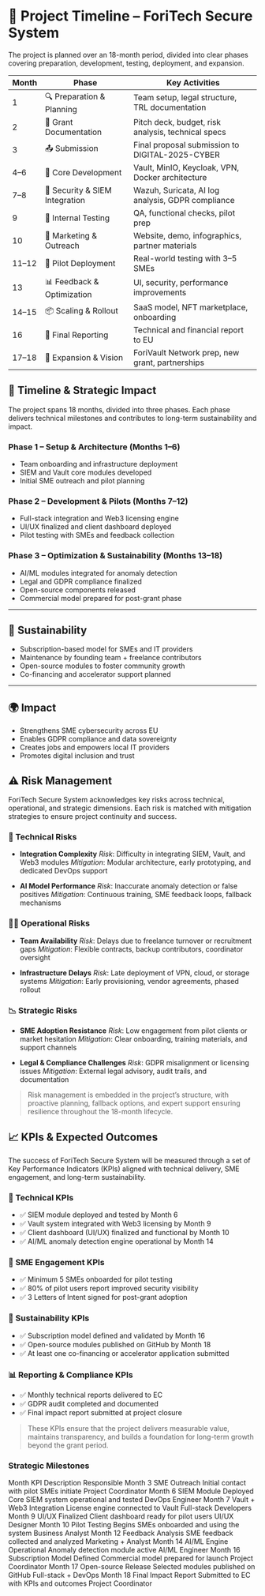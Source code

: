 <!-- markdownlint-disable MD013 -->
# 📅 Project Timeline – ForiTech Secure System

The project is planned over an 18-month period, divided into clear phases covering preparation, development, testing, deployment, and expansion.

| Month | Phase                        | Key Activities                                      |
|-------|------------------------------|-----------------------------------------------------|
| 1     | 🔍 Preparation & Planning     | Team setup, legal structure, TRL documentation      |
| 2     | 📑 Grant Documentation        | Pitch deck, budget, risk analysis, technical specs |
| 3     | 📤 Submission                 | Final proposal submission to DIGITAL-2025-CYBER     |
| 4–6   | 🧱 Core Development            | Vault, MinIO, Keycloak, VPN, Docker architecture    |
| 7–8   | 🔐 Security & SIEM Integration| Wazuh, Suricata, AI log analysis, GDPR compliance   |
| 9     | 🧪 Internal Testing            | QA, functional checks, pilot prep                   |
| 10    | 📢 Marketing & Outreach       | Website, demo, infographics, partner materials      |
| 11–12 | 🧪 Pilot Deployment            | Real-world testing with 3–5 SMEs                    |
| 13    | 📊 Feedback & Optimization    | UI, security, performance improvements              |
| 14–15 | 📦 Scaling & Rollout          | SaaS model, NFT marketplace, onboarding             |
| 16    | 📑 Final Reporting             | Technical and financial report to EU                |
| 17–18 | 🔮 Expansion & Vision          | ForiVault Network prep, new grant, partnerships     |


## 📆 Timeline & Strategic Impact

The project spans 18 months, divided into three phases. Each phase delivers technical milestones and contributes to long-term sustainability and impact.

### Phase 1 – Setup & Architecture (Months 1–6)

- Team onboarding and infrastructure deployment
- SIEM and Vault core modules developed
- Initial SME outreach and pilot planning

### Phase 2 – Development & Pilots (Months 7–12)

- Full-stack integration and Web3 licensing engine
- UI/UX finalized and client dashboard deployed
- Pilot testing with SMEs and feedback collection

### Phase 3 – Optimization & Sustainability (Months 13–18)

- AI/ML modules integrated for anomaly detection
- Legal and GDPR compliance finalized
- Open-source components released
- Commercial model prepared for post-grant phase

---

## 🌱 Sustainability

- Subscription-based model for SMEs and IT providers
- Maintenance by founding team + freelance contributors
- Open-source modules to foster community growth
- Co-financing and accelerator support planned

---

## 🌍 Impact

- Strengthens SME cybersecurity across EU
- Enables GDPR compliance and data sovereignty
- Creates jobs and empowers local IT providers
- Promotes digital inclusion and trust

## ⚠️ Risk Management

ForiTech Secure System acknowledges key risks across technical, operational, and strategic dimensions. Each risk is matched with mitigation strategies to ensure project continuity and success.

### 🔧 Technical Risks

- **Integration Complexity**
  *Risk*: Difficulty in integrating SIEM, Vault, and Web3 modules
  *Mitigation*: Modular architecture, early prototyping, and dedicated DevOps support

- **AI Model Performance**
  *Risk*: Inaccurate anomaly detection or false positives
  *Mitigation*: Continuous training, SME feedback loops, fallback mechanisms

### 🧑‍💼 Operational Risks

- **Team Availability**
  *Risk*: Delays due to freelance turnover or recruitment gaps
  *Mitigation*: Flexible contracts, backup contributors, coordinator oversight

- **Infrastructure Delays**
  *Risk*: Late deployment of VPN, cloud, or storage systems
  *Mitigation*: Early provisioning, vendor agreements, phased rollout

### 📉 Strategic Risks

- **SME Adoption Resistance**
  *Risk*: Low engagement from pilot clients or market hesitation
  *Mitigation*: Clear onboarding, training materials, and support channels

- **Legal & Compliance Challenges**
  *Risk*: GDPR misalignment or licensing issues
  *Mitigation*: External legal advisory, audit trails, and documentation

> Risk management is embedded in the project’s structure, with proactive planning, fallback options, and expert support ensuring resilience throughout the 18-month lifecycle.

## 📈 KPIs & Expected Outcomes

The success of ForiTech Secure System will be measured through a set of Key Performance Indicators (KPIs) aligned with technical delivery, SME engagement, and long-term sustainability.

### 🧪 Technical KPIs

- ✅ SIEM module deployed and tested by Month 6
- ✅ Vault system integrated with Web3 licensing by Month 9
- ✅ Client dashboard (UI/UX) finalized and functional by Month 10
- ✅ AI/ML anomaly detection engine operational by Month 14

### 🤝 SME Engagement KPIs

- ✅ Minimum 5 SMEs onboarded for pilot testing
- ✅ 80% of pilot users report improved security visibility
- ✅ 3 Letters of Intent signed for post-grant adoption

### 🌱 Sustainability KPIs

- ✅ Subscription model defined and validated by Month 16
- ✅ Open-source modules published on GitHub by Month 18
- ✅ At least one co-financing or accelerator application submitted

### 📊 Reporting & Compliance KPIs

- ✅ Monthly technical reports delivered to EC
- ✅ GDPR audit completed and documented
- ✅ Final impact report submitted at project closure

> These KPIs ensure that the project delivers measurable value, maintains transparency, and builds a foundation for long-term growth beyond the grant period.

### Strategic Milestones

Month         KPI                         Description                                 Responsible
Month 3         SME Outreach                  Initial contact with pilot SMEs initiate    Project Coordinator
Month 6         SIEM Module Deployed          Core SIEM system operational and tested     DevOps Engineer
Month 7         Vault + Web3 Integration  License engine connected to Vault     Full-stack Developers
Month 9         UI/UX Finalized                 Client dashboard ready for pilot users      UI/UX Designer
Month 10  Pilot Testing Begins          SMEs onboarded and using the system     Business Analyst
Month 12  Feedback Analysis         SME feedback collected and analyzed     Marketing + Analyst
Month 14  AI/ML Engine Operational  Anomaly detection module active             AI/ML Engineer
Month 16  Subscription Model Defined  Commercial model prepared for launch      Project Coordinator
Month 17  Open-source Release         Selected modules published on GitHub      Full-stack + DevOps
Month 18  Final Impact Report         Submitted to EC with KPIs and outcomes      Project Coordinator
